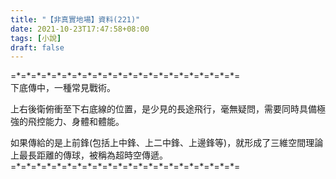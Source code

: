 ```yaml
---
title: "【非真實地場】資料(221)"
date: 2021-10-23T17:47:58+08:00
tags: [小說]
draft: false
---
```


=\*=\*=\*=\*=\*=\*=\*=\*=\*=\*=\*=\*=\*=\*=\*=\*=\*=\*=\*=\*=\*=\*=  
下底傳中，一種常見戰術。  

上右後衛俯衝至下右底線的位置，是少見的長途飛行，毫無疑問，需要同時具備極強的飛控能力、身體和體能。  

如果傳給的是上前鋒(包括上中鋒、上二中鋒、上邊鋒等)，就形成了三維空間理論上最長距離的傳球，被稱為超時空傳遞。  
=\*=\*=\*=\*=\*=\*=\*=\*=\*=\*=\*=\*=\*=\*=\*=\*=\*=\*=\*=\*=\*=\*=  